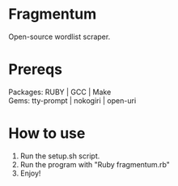 # Fragmentum
Open-source wordlist scraper.

# Prereqs

Packages: RUBY | GCC | Make  
Gems: tty-prompt | nokogiri | open-uri  

# How to use
1. Run the setup.sh script.
2. Run the program with "Ruby fragmentum.rb"
3. Enjoy!
